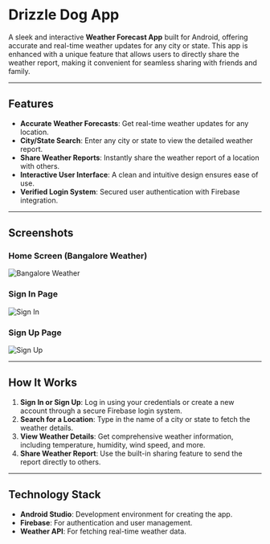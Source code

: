# Drizzle Dog App

A sleek and interactive **Weather Forecast App** built for Android, offering accurate and real-time weather updates for any city or state. This app is enhanced with a unique feature that allows users to directly share the weather report, making it convenient for seamless sharing with friends and family.

---

## Features

- **Accurate Weather Forecasts**: Get real-time weather updates for any location.
- **City/State Search**: Enter any city or state to view the detailed weather report.
- **Share Weather Reports**: Instantly share the weather report of a location with others.
- **Interactive User Interface**: A clean and intuitive design ensures ease of use.
- **Verified Login System**: Secured user authentication with Firebase integration.

---

## Screenshots

### Home Screen (Bangalore Weather)
![Bangalore Weather](./Drizzle%20Dog/Images/Bangalore.jpg)

### Sign In Page
![Sign In](./Drizzle%20Dog/Images/signIn.jpg)

### Sign Up Page
![Sign Up](./Drizzle%20Dog/Images/signUp.jpg)

---

## How It Works

1. **Sign In or Sign Up**: Log in using your credentials or create a new account through a secure Firebase login system.
2. **Search for a Location**: Type in the name of a city or state to fetch the weather details.
3. **View Weather Details**: Get comprehensive weather information, including temperature, humidity, wind speed, and more.
4. **Share Weather Report**: Use the built-in sharing feature to send the report directly to others.

---

## Technology Stack

- **Android Studio**: Development environment for creating the app.
- **Firebase**: For authentication and user management.
- **Weather API**: For fetching real-time weather data.
